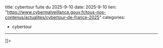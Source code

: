  
title: cybertour fuite du 2025-9-10
date: 2025-9-10
lien: "https://www.cybermalveillance.gouv.fr/tous-nos-contenus/actualites/cybertour-de-france-2025"
categories:
  - cybertour
---

]]>

